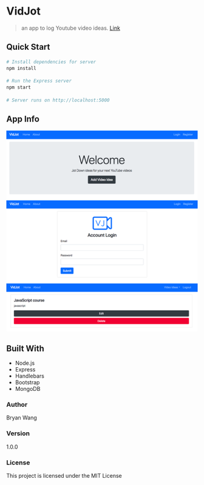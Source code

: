 # VidJot

> an app to log Youtube video ideas.
[Link](https://aqueous-gorge-15489.herokuapp.com/)

## Quick Start

``` bash
# Install dependencies for server
npm install

# Run the Express server
npm start

# Server runs on http://localhost:5000
```
## App Info
![Splash](./screenshots/screen1.png)
![Splash](./screenshots/screen2.png)
![Splash](./screenshots/screen3.png)


## Built With

* Node.js
* Express
* Handlebars
* Bootstrap
* MongoDB

### Author

Bryan Wang

### Version

1.0.0

### License

This project is licensed under the MIT License